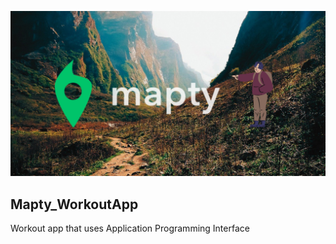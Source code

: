 ![cover](https://raw.githubusercontent.com/kamila-kryszak/Mapty_WorkoutApp/1a2c6af1ae0752dad15a8c79dfa24afd51d11a84/mapty.png)

## Mapty_WorkoutApp
Workout app that uses Application Programming Interface
